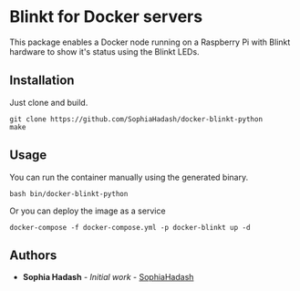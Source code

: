 # Blinkt for Docker servers

This package enables a Docker node running on a Raspberry Pi with Blinkt hardware to show it's status using the Blinkt LEDs.

## Installation

Just clone and build.

```
git clone https://github.com/SophiaHadash/docker-blinkt-python
make
```

## Usage

You can run the container manually using the generated binary.
```
bash bin/docker-blinkt-python
```

Or you can deploy the image as a service
```
docker-compose -f docker-compose.yml -p docker-blinkt up -d
```

## Authors

* **Sophia Hadash** - *Initial work* - [SophiaHadash](https://github.com/SophiaHadash)
